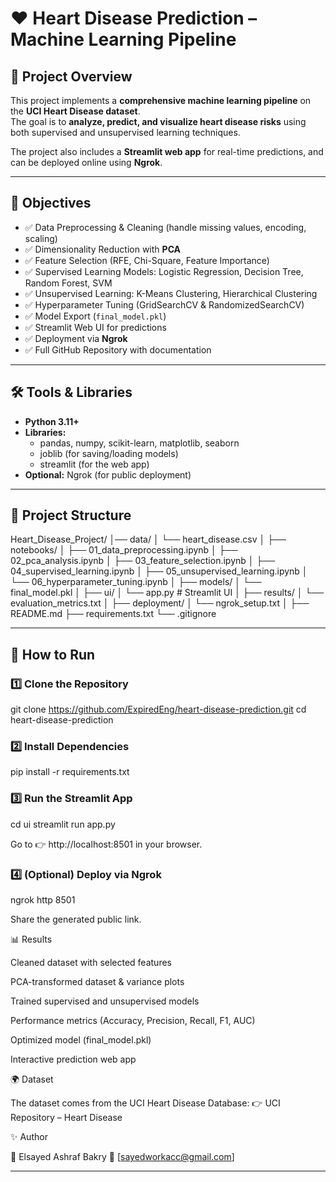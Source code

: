 # ❤️ Heart Disease Prediction – Machine Learning Pipeline  

## 📌 Project Overview  
This project implements a **comprehensive machine learning pipeline** on the **UCI Heart Disease dataset**.  
The goal is to **analyze, predict, and visualize heart disease risks** using both supervised and unsupervised learning techniques.  

The project also includes a **Streamlit web app** for real-time predictions, and can be deployed online using **Ngrok**.  

---

## 🎯 Objectives  
- ✅ Data Preprocessing & Cleaning (handle missing values, encoding, scaling)  
- ✅ Dimensionality Reduction with **PCA**  
- ✅ Feature Selection (RFE, Chi-Square, Feature Importance)  
- ✅ Supervised Learning Models: Logistic Regression, Decision Tree, Random Forest, SVM  
- ✅ Unsupervised Learning: K-Means Clustering, Hierarchical Clustering  
- ✅ Hyperparameter Tuning (GridSearchCV & RandomizedSearchCV)  
- ✅ Model Export (`final_model.pkl`)  
- ✅ Streamlit Web UI for predictions  
- ✅ Deployment via **Ngrok**  
- ✅ Full GitHub Repository with documentation  

---

## 🛠️ Tools & Libraries  
- **Python 3.11+**  
- **Libraries:**  
  - pandas, numpy, scikit-learn, matplotlib, seaborn  
  - joblib (for saving/loading models)  
  - streamlit (for the web app)  
- **Optional:** Ngrok (for public deployment)  

---

## 📂 Project Structure  
Heart_Disease_Project/
│── data/
│ └── heart_disease.csv
│
├── notebooks/
│ ├── 01_data_preprocessing.ipynb
│ ├── 02_pca_analysis.ipynb
│ ├── 03_feature_selection.ipynb
│ ├── 04_supervised_learning.ipynb
│ ├── 05_unsupervised_learning.ipynb
│ └── 06_hyperparameter_tuning.ipynb
│
├── models/
│ └── final_model.pkl
│
├── ui/
│ └── app.py # Streamlit UI
│
├── results/
│ └── evaluation_metrics.txt
│
├── deployment/
│ └── ngrok_setup.txt
│
├── README.md
├── requirements.txt
└── .gitignore


---

## 🚀 How to Run  

### 1️⃣ Clone the Repository  

git clone https://github.com/ExpiredEng/heart-disease-prediction.git
cd heart-disease-prediction

### 2️⃣ Install Dependencies
pip install -r requirements.txt

### 3️⃣ Run the Streamlit App
cd ui
streamlit run app.py


Go to 👉 http://localhost:8501
 in your browser.

### 4️⃣ (Optional) Deploy via Ngrok
ngrok http 8501


Share the generated public link.

📊 Results

Cleaned dataset with selected features

PCA-transformed dataset & variance plots

Trained supervised and unsupervised models

Performance metrics (Accuracy, Precision, Recall, F1, AUC)

Optimized model (final_model.pkl)

Interactive prediction web app

🌍 Dataset

The dataset comes from the UCI Heart Disease Database:
👉 UCI Repository – Heart Disease

✨ Author

👤 Elsayed Ashraf Bakry
📧 [sayedworkacc@gmail.com]


---



